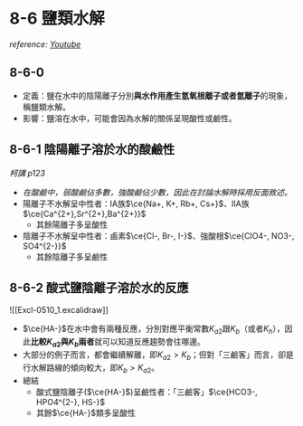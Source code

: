 # 8-6 鹽類水解
*reference: [Youtube](https://youtu.be/OQ6LYZsKOYI?si=-Al2bRykZmR9q-pO)*
## 8-6-0
- 定義：鹽在水中的陰陽離子分別**與水作用產生氫氧根離子或者氫離子**的現象，稱鹽類水解。
- 影響：鹽溶在水中，可能會因為水解的關係呈現酸性或鹼性。

## 8-6-1 陰陽離子溶於水的酸鹼性
*柯講 p123*
- *在酸鹼中，弱酸鹼佔多數，強酸鹼佔少數，因此在討論水解時採用反面敘述。*
- 陽離子不水解呈中性者：IA族$\ce{Na+, K+, Rb+, Cs+}$、IIA族$\ce{Ca^{2+},Sr^{2+},Ba^{2+}}$
	- 其餘陽離子多呈酸性
- 陰離子不水解呈中性者：鹵素$\ce{Cl-, Br-, I-}$、強酸根$\ce{ClO4-, NO3-, SO4^{2-}}$
	- 其餘陰離子多呈鹼性

## 8-6-2 酸式鹽陰離子溶於水的反應
![[Excl-0510_1.excalidraw]]
- $\ce{HA-}$在水中會有兩種反應，分別對應平衡常數$K_{a2}$跟$K_b$（或者$K_h$），因此**比較$K_{a2}$與$K_b$兩者**就可以知道反應趨勢會往哪邊。
- 大部分的例子而言，都會繼續解離，即$K_{a2}\gt K_b$；但對「三鹼客」而言，卻是行水解路線的傾向較大，即$K_b\gt K_{a2}$。
- 總結
	- 酸式鹽陰離子($\ce{HA-}$)呈鹼性者：「三鹼客」$\ce{HCO3-, HPO4^{2-}, HS-}$
	- 其餘$\ce{HA-}$類多呈酸性
